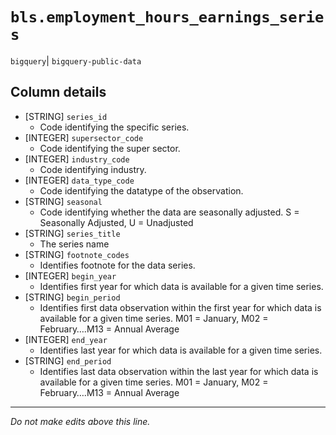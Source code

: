 # `bls.employment_hours_earnings_series`
`bigquery`| `bigquery-public-data`

## Column details
* [STRING]    `series_id`
  - Code identifying the specific series.
* [INTEGER]   `supersector_code`
  - Code identifying the super sector.
* [INTEGER]   `industry_code`
  - Code identifying industry.
* [INTEGER]   `data_type_code`
  - Code identifying the datatype of the observation.
* [STRING]    `seasonal`
  - Code identifying whether the data are seasonally adjusted. S = Seasonally Adjusted, U = Unadjusted
* [STRING]    `series_title`
  - The series name
* [STRING]    `footnote_codes`
  - Identifies footnote for the data series.
* [INTEGER]   `begin_year`
  - Identifies first year for which data is available for a given time series.
* [STRING]    `begin_period`
  - Identifies first data observation within the first year for which data is available for a given time series. M01 = January, M02 = February….M13 = Annual Average
* [INTEGER]   `end_year`
  - Identifies last year for which data is available for a given time series.
* [STRING]    `end_period`
  - Identifies last data observation within the last year for which data is available for a given time series. M01 = January, M02 = February….M13 = Annual Average

-------------------------------------------------------------------------------
*Do not make edits above this line.*
